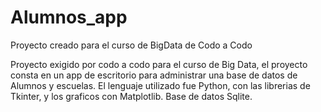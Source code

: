 # Alumnos_app
Proyecto creado para el curso de BigData de Codo a Codo

Proyecto exigido por codo a codo para el curso de Big Data, el proyecto consta en un app de escritorio para
administrar una base de datos de Alumnos y escuelas.
El lenguaje utilizado fue Python, con las librerias de Tkinter, y los graficos con Matplotlib.
Base de datos Sqlite.




